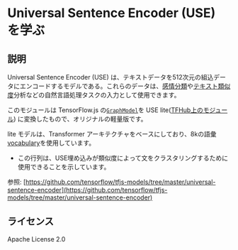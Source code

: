 # Universal Sentence Encoder (USE) を学ぶ

## 説明

Universal Sentence Encoder (USE) は、テキストデータを512次元の組込データにエンコードするモデルである。これらのデータは、[感情分類](https://en.wikipedia.org/wiki/Sentiment_analysis)や[テキスト類似度](https://en.wikipedia.org/wiki/Semantic_similarity)分析などの自然言語処理タスクの入力として使用できます。

このモジュールは TensorFlow.js の[`GraphModel`](https://js.tensorflow.org/api/latest/#loadGraphModel)を USE lite([TFHub上のモジュール](https://tfhub.dev/google/universal-sentence-encoder-lite/2)) に変換したもので、オリジナルの軽量版です。

lite モデルは、Transformer アーキテクチャをベースにしており、8kの語彙[vocabulary](https://storage.googleapis.com/tfjs-models/savedmodel/universal_sentence_encoder/vocab.json)を使用しています。

* この行列は、USE埋め込みが類似度によって文をクラスタリングするために使用できることを示しています。

参照: [https://github.com/tensorflow/tfjs-models/tree/master/universal-sentence-encoder](https://github.com/tensorflow/tfjs-models/tree/master/universal-sentence-encoder)

## ライセンス

Apache License 2.0